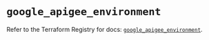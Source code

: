 # `google_apigee_environment`

Refer to the Terraform Registry for docs: [`google_apigee_environment`](https://registry.terraform.io/providers/hashicorp/google/6.44.0/docs/resources/apigee_environment).
